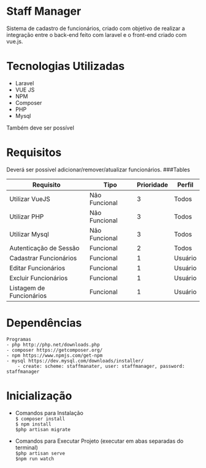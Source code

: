 # Staff Manager
Sistema de cadastro de funcionários, criado com objetivo de realizar a integração entre o back-end feito com laravel e o front-end criado com vue.js.

# Tecnologias Utilizadas
  - Laravel
  - VUE JS
  - NPM
  - Composer
  - PHP
  - Mysql

Também deve ser possível 
# Requisitos
 Deverá ser possivel adicionar/remover/atualizar funcionários.
 ###Tables
                    
Requisito  | Tipo | Prioridade | Perfil
------------- | ------------- | ------------- | -------------
Utilizar VueJS | Não Funcional | 3 | Todos
Utilizar PHP | Não Funcional  | 3 | Todos
Utilizar Mysql | Não Funcional  | 3 | Todos
Autenticação de Sessão | Funcional  | 2 | Todos
Cadastrar Funcionários | Funcional  | 1 | Usuário
Editar Funcionários | Funcional  | 1 | Usuário
Excluir Funcionários | Funcional  | 1 | Usuário
Listagem de Funcionários | Funcional  | 1 | Usuário

# Dependências

    Programas
    - php http://php.net/downloads.php
    - composer https://getcomposer.org/
    - npm https://www.npmjs.com/get-npm
    - mysql https://dev.mysql.com/downloads/installer/
        - create: scheme: staffmanater, user: staffmanager, password: staffmanager

# Inicialização
- Comandos para Instalação<br>
    `$ composer install`<br>
    `$ npm install`<br>
    `$php artisan migrate`<br>

- Comandos para Executar Projeto (executar em abas separadas do terminal)<br>
    `$php artisan serve`<br>
    `$npm run watch`<br>
